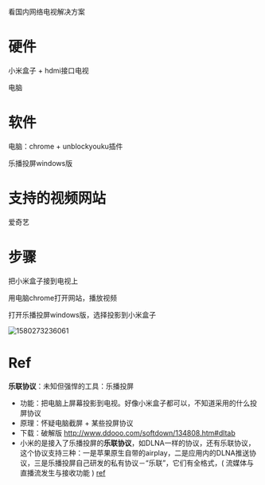 看国内网络电视解决方案

# 硬件

小米盒子 + hdmi接口电视

电脑

# 软件

电脑：chrome + unblockyouku插件

乐播投屏windows版

# 支持的视频网站

爱奇艺

# 步骤

把小米盒子接到电视上

用电脑chrome打开网站，播放视频

打开乐播投屏windows版，选择投影到小米盒子

![1580273236061](G:\doc\看国内电视解决方案.assets\1580273236061.png)

# Ref

**乐联协议**：未知但强悍的工具：乐播投屏

- 功能：把电脑上屏幕投影到电视。好像小米盒子都可以，不知道采用的什么投屏协议
- 原理：怀疑电脑截屏 + 某些投屏协议
- 下载：破解版 http://www.ddooo.com/softdown/134808.htm#dltab
- 小米的是接入了乐播投屏的**乐联协议**，如DLNA一样的协议，还有乐联协议，这个协议支持三种：一是苹果原生自带的airplay，二是应用内的DLNA推送协议，三是乐播投屏自己研发的私有协议－“乐联”，它们有全格式，( 流媒体与直播流发生与接收功能 ) [ref](https://www.zhihu.com/question/20596818)